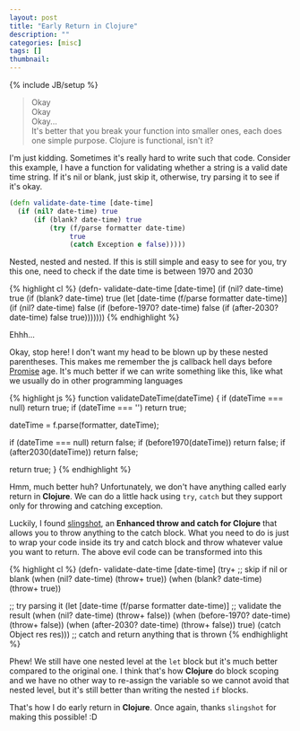 ```yaml
---
layout: post
title: "Early Return in Clojure"
description: ""
categories: [misc]
tags: []
thumbnail: 
---
```

{% include JB/setup %}

> Okay  
> Okay  
> Okay...  
> It's better that you break your function into smaller ones, each does one
> simple purpose. Clojure is functional, isn't it?

I'm just kidding. Sometimes it's really hard to write such that code. Consider
this example, I have a function for validating whether a string is a valid date
time string. If it's nil or blank, just skip it, otherwise, try parsing it to
see if it's okay.

```clojure
(defn validate-date-time [date-time]
  (if (nil? date-time) true
      (if (blank? date-time) true
          (try (f/parse formatter date-time)
               true
               (catch Exception e false)))))
```

Nested, nested and nested. If this is still simple and easy to see
for you, try this one, need to check if the date time is between 1970 and 2030

{% highlight cl %}
(defn- validate-date-time [date-time]
  (if (nil? date-time) true
      (if (blank? date-time) true
          (let [date-time (f/parse formatter date-time)]
            (if (nil? date-time) false
                (if (before-1970? date-time) false
                    (if (after-2030? date-time) false
                        true)))))))
{% endhighlight %}

Ehhh...

<!-- more -->

Okay, stop here! I don't want my head to be blown up by these nested
parentheses. This makes me remember the js callback hell days before
[Promise](https://developer.mozilla.org/en-US/docs/Web/JavaScript/Reference/Global_Objects/Promise)
age. It's much better if we can write something like this, like what we usually
do in other programming languages

{% highlight js %}
function validateDateTime(dateTime) {
  if (dateTime === null) return true;
  if (dateTime === '') return true;

  dateTime = f.parse(formatter, dateTime);

  if (dateTime === null) return false;
  if (before1970(dateTime)) return false;
  if (after2030(dateTime)) return false;

  return true;
}
{% endhighlight %}

Hmm, much better huh? Unfortunately, we don't have anything called early return
in **Clojure**. We can do a little hack using `try`, `catch` but they support only
for throwing and catching exception.

Luckily, I found
[slingshot](https://github.com/scgilardi/slingshot), an
**Enhanced throw and catch for Clojure** that allows you to throw anything to
the catch block. What you need to do is just to wrap your code inside its try
and catch block and throw whatever value you want to return. The above evil code
can be transformed into this

{% highlight cl %}
(defn- validate-date-time [date-time]
  (try+
   ;; skip if nil or blank
   (when (nil? date-time) (throw+ true))
   (when (blank? date-time) (throw+ true))

   ;; try parsing it
   (let [date-time (f/parse formatter date-time)]
     ;; validate the result
     (when (nil? date-time) (throw+ false))
     (when (before-1970? date-time) (throw+ false))
     (when (after-2030? date-time) (throw+ false))
     true)
   (catch Object res res)))  ;; catch and return anything that is thrown
{% endhighlight %}

Phew! We still have one nested level at the `let` block but it's much better
compared to the original one. I think that's how **Clojure** do block scoping
and we have no other way to re-assign the variable so we cannot avoid that
nested level, but it's still better than writing the nested `if` blocks.

That's how I do early return in **Clojure**. Once again, thanks `slingshot` for
making this possible! :D
